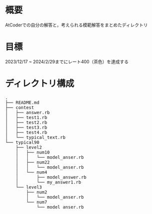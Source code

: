 # 概要
AtCoderでの自分の解答と，考えられる模範解答をまとめたディレクトリ

# 目標
2023/12/17 ~ 2024/2/29までにレート400（茶色）を達成する

# ディレクトリ構成
<pre>
.  
├── README.md
├── contest
│   ├── answer.rb
│   ├── test1.rb
│   ├── test2.rb
│   ├── test3.rb
│   ├── test4.rb
│   └── typical_text.rb
└── typical90 
    ├── level2
    │   ├── num10 
    │   │   └── model_anser.rb
    │   ├── num22
    │   │   └── model_anser.rb
    │   └── num4 
    │       ├── model_answer.rb
    │       └── my_answer1.rb
    └── level3
        ├── num2
        │   └── model_anser.rb
        └── num7
            └── model_anser.rb
</pre>